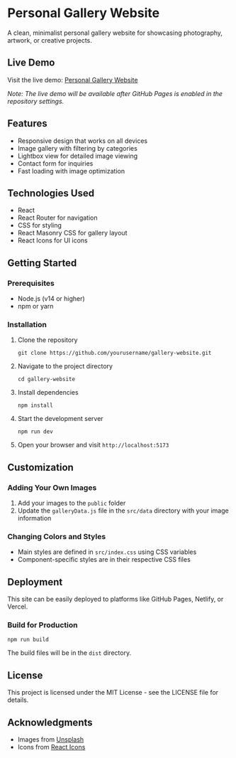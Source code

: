 # Personal Gallery Website

A clean, minimalist personal gallery website for showcasing photography, artwork, or creative projects.

## Live Demo

Visit the live demo: [Personal Gallery Website](https://brad-luo.github.io/personal-gallery-website/)

*Note: The live demo will be available after GitHub Pages is enabled in the repository settings.*

## Features

- Responsive design that works on all devices
- Image gallery with filtering by categories
- Lightbox view for detailed image viewing
- Contact form for inquiries
- Fast loading with image optimization

## Technologies Used

- React
- React Router for navigation
- CSS for styling
- React Masonry CSS for gallery layout
- React Icons for UI icons

## Getting Started

### Prerequisites

- Node.js (v14 or higher)
- npm or yarn

### Installation

1. Clone the repository
   ```
   git clone https://github.com/yourusername/gallery-website.git
   ```

2. Navigate to the project directory
   ```
   cd gallery-website
   ```

3. Install dependencies
   ```
   npm install
   ```

4. Start the development server
   ```
   npm run dev
   ```

5. Open your browser and visit `http://localhost:5173`

## Customization

### Adding Your Own Images

1. Add your images to the `public` folder
2. Update the `galleryData.js` file in the `src/data` directory with your image information

### Changing Colors and Styles

- Main styles are defined in `src/index.css` using CSS variables
- Component-specific styles are in their respective CSS files

## Deployment

This site can be easily deployed to platforms like GitHub Pages, Netlify, or Vercel.

### Build for Production

```
npm run build
```

The build files will be in the `dist` directory.

## License

This project is licensed under the MIT License - see the LICENSE file for details.

## Acknowledgments

- Images from [Unsplash](https://unsplash.com/)
- Icons from [React Icons](https://react-icons.github.io/react-icons/)
